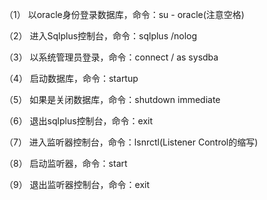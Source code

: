   （1） 以oracle身份登录数据库，命令：su - oracle(注意空格)

  （2） 进入Sqlplus控制台，命令：sqlplus /nolog

  （3） 以系统管理员登录，命令：connect / as sysdba

  （4） 启动数据库，命令：startup

  （5） 如果是关闭数据库，命令：shutdown immediate

  （6） 退出sqlplus控制台，命令：exit

  （7） 进入监听器控制台，命令：lsnrctl(Listener Control的缩写)

  （8） 启动监听器，命令：start

  （9） 退出监听器控制台，命令：exit